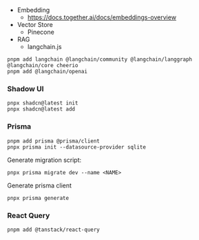 
- Embedding
  - https://docs.together.ai/docs/embeddings-overview
- Vector Store
  - Pinecone
- RAG
  - langchain.js

```
pnpm add langchain @langchain/community @langchain/langgraph @langchain/core cheerio
pnpm add @langchain/openai 
```

### Shadow UI
```
pnpx shadcn@latest init
pnpx shadcn@latest add
```

### Prisma
```
pnpm add prisma @prisma/client
pnpx prisma init --datasource-provider sqlite
```

Generate migration script:
```
pnpx prisma migrate dev --name <NAME>
```

Generate prisma client
```
pnpx prisma generate
```

### React Query
```
pnpm add @tanstack/react-query
```